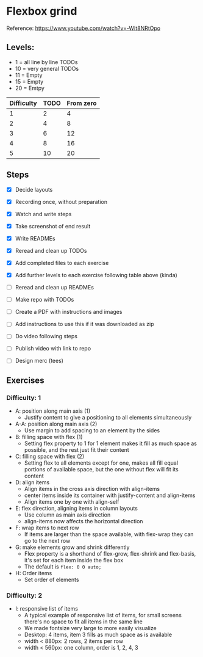 # Flexbox grind

Reference: https://www.youtube.com/watch?v=-Wlt8NRtOpo

## Levels:

- 1 = all line by line TODOs
- 10 = very general TODOs
- 11 = Empty
- 15 = Empty
- 20 = Emtpy

|Difficulty | TODO | From zero|
|---|---|---|
|1|2|4|
|2|4|8|
|3|6|12|
|4|8|16|
|5|10|20|

## Steps

- [x] Decide layouts
- [x] Recording once, without preparation
- [x] Watch and write steps
- [x] Take screenshot of end result
- [x] Write READMEs
- [x] Reread and clean up TODOs
- [x] Add completed files to each exercise
- [x] Add further levels to each exercise following table above (kinda)
- [ ] Reread and clean up READMEs
- [ ] Make repo with TODOs
- [ ] Create a PDF with instructions and images
- [ ] Add instructions to use this if it was downloaded as zip
- [ ] Do video following steps
- [ ] Publish video with link to repo
- [ ] Design merc (tees)


## Exercises

### Difficulty: 1

- A: position along main axis (1)
  - Justify content to give a positioning to all elements simultaneously
- A-A: position along main axis (2)
  - Use margin to add spacing to an element by the sides
- B: filling space with flex (1)
  - Setting flex property to 1 for 1 element makes it fill as much space as possible, and the rest just fit their content
- C: filling space with flex (2)
  - Setting flex to all elements except for one, makes all fill equal portions of available space, but the one without flex will fit its content
- D: align items
  - Align items in the cross axis direction with align-items
  - center items inside its container with justify-content and align-items
  - Align items one by one with align-self
- E: flex direction, aligning items in column layouts
  - Use column as main axis direction
  - align-items now affects the horizontal direction
- F: wrap items to next row
  - If items are larger than the space available, with flex-wrap they can go to the next row
- G: make elements grow and shrink differently
  - Flex property is a shorthand of flex-grow, flex-shrink and flex-basis, it's set for each item inside the flex box
  - The default is `flex: 0 0 auto;`
- H: Order items
  - Set order of elements

### Difficulty: 2

- I: responsive list of items
  - A typical example of responsive list of items, for small screens there's no space to fit all items in the same line
  - We made fontsize very large to more easily visualize
  - Desktop: 4 items, item 3 fills as much space as is available
  - width < 880px: 2 rows, 2 items per row
  - width < 560px: one column, order is 1, 2, 4, 3
